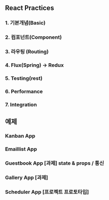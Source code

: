 ## React Practices  

### 1. 기본개념(Basic)  

### 2. 컴포넌트(Component)  

### 3. 라우팅 (Routing)  

### 4. Flux(Spring) -> Redux  

### 5. Testing(rest)  

### 6. Performance  

### 7. Integration

## 예제

### Kanban App

### Emaillist App  

### Guestbook App [과제] state & props / 통신

### Gallery App [과제]

### Scheduler App [프로젝트 프로토타입]
